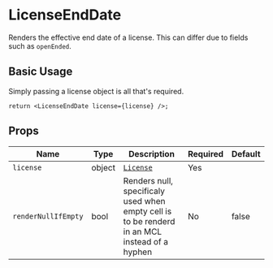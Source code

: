 # LicenseEndDate

Renders the effective end date of a license. This can differ due to fields such as `openEnded`.


## Basic Usage
Simply passing a license object is all that's required.
```
return <LicenseEndDate license={license} />;
```

## Props

| Name | Type | Description | Required | Default |
--- | --- | --- | --- | --- |
| `license` | object | [`License`](https://github.com/folio-org/mod-licenses/blob/master/service/grails-app/domain/org/olf/licenses/License.groovy) | Yes |
| `renderNullIfEmpty` | bool | Renders null, specificaly used when empty cell is to be renderd in an MCL instead of a hyphen | No | false
